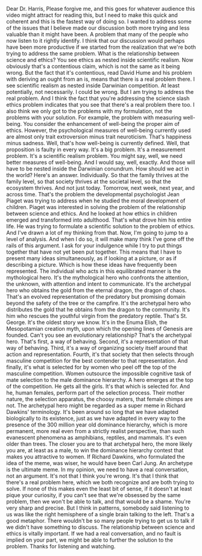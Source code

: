  Dear Dr. Harris, Please forgive me, and this goes for whatever audience this video might attract for reading this, but I need to make this quick and coherent and this is the fastest way of doing so. I wanted to address some of the issues that I believe made our discussion both more trying and less valuable than it might have been. A problem that many of the people who now listen to it rightly identify. I think that our discussion would perhaps have been more productive if we started from the realization that we're both trying to address the same problem. What is the relationship between science and ethics? You see ethics as nested inside scientific realism. Now obviously that's a contentious claim, which is not the same as it being wrong. But the fact that it's contentious, read David Hume and his problem with deriving an ought from an is, means that there is a real problem there. I see scientific realism as nested inside Darwinian competition. At least potentially, not necessarily. I could be wrong. But I am trying to address the real problem. And I think the fact that you're addressing the science slash ethics problem indicates that you see that there's a real problem there too. I also think we only got to the problems with my formulation, not the problems with your solution. For example, the problem with measuring well-being. You consider the enhancement of well-being the proper aim of ethics. However, the psychological measures of well-being currently used are almost only trait extroversion minus trait neuroticism. That's happiness minus sadness. Well, that's how well-being is currently defined. Well, that proposition is faulty in every way. It's a big problem. It's a measurement problem. It's a scientific realism problem. You might say, well, we need better measures of well-being. And I would say, well, exactly. And those will have to be nested inside the Darwinian conundrum. How should we act in the world? Here's an answer. Individually. So that the family thrives at the family level, so that society thrives at the societal level, so that the ecosystem thrives. And not just today. Tomorrow, next week, next year, and across time. That's the problem the developmental psychologist Jean Piaget was trying to address when he studied the moral development of children. Piaget was interested in solving the problem of the relationship between science and ethics. And he looked at how ethics in children emerged and transformed into adulthood. That's what drove him his entire life. He was trying to formulate a scientific solution to the problem of ethics. And I've drawn a lot of my thinking from that. Now, I'm going to jump to a level of analysis. And when I do so, it will make many think I've gone off the rails of this argument. I ask for your indulgence while I try to put things together that have not yet been put together. This means that I have to present many ideas simultaneously, as if looking at a picture, or as if describing a picture. Which is how these ideas have frequently been represented. The individual who acts in this equilibrated manner is the mythological hero. It's the mythological hero who confronts the attention, the unknown, with attention and intent to communicate. It's the archetypal hero who obtains the gold from the eternal dragon, the dragon of chaos. That's an evolved representation of the predatory but promising domain beyond the safety of the tree or the campfire. It's the archetypal hero who distributes the gold that he obtains from the dragon to the community. It's him who rescues the youthful virgin from the predatory reptile. That's St. George. It's the oldest story we know. It's in the Enuma Elish, the Mesopotamian creation myth, upon which the opening lines of Genesis are founded. Can't you see an evolutionary relationship? That's the archetypal hero. That's first, a way of behaving. Second, it's a representation of that way of behaving. Third, it's a way of organizing society itself around that action and representation. Fourth, it's that society that then selects through masculine competition for the best contender to that representation. And finally, it's what is selected for by women who peel off the top of the masculine competition. Women outsource the impossible cognitive task of mate selection to the male dominance hierarchy. A hero emerges at the top of the competition. He gets all the girls. It's that which is selected for. And he, human females, perform part of the selection process. Their mother nature, the selection apparatus, the choosy maters, that female chimps are not. The archetypal hero might be regarded as a super meme in Richard Dawkins' terminology. It's been around so long that we have adapted biologically to its existence, just as we have adapted in every way to the presence of the 300 million year old dominance hierarchy, which is more permanent, more real even from a strictly realist perspective, than such evanescent phenomena as amphibians, reptiles, and mammals. It's even older than trees. The closer you are to that archetypal hero, the more likely you are, at least as a male, to win the dominance hierarchy contest that makes you attractive to women. If Richard Dawkins, who formulated the idea of the meme, was wiser, he would have been Carl Jung. An archetype is the ultimate meme. In my opinion, we need to have a real conversation, not an argument. It's not that I think you're wrong. It's that I think that there's a real problem here, which we both recognize and are both trying to solve. If none of this makes even the least bit of sense, if it doesn't at least pique your curiosity, if you can't see that we're obsessed by the same problem, then we won't be able to talk, and that would be a shame. You're very sharp and precise. But I think in patterns, somebody said listening to us was like the right hemisphere of a single brain talking to the left. That's a good metaphor. There wouldn't be so many people trying to get us to talk if we didn't have something to discuss. The relationship between science and ethics is vitally important. If we had a real conversation, and no fault is implied on your part, we might be able to further the solution to the problem. Thanks for listening and watching.